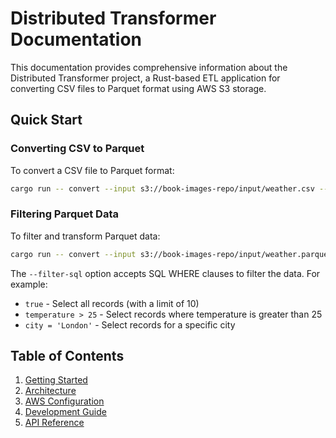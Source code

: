 # Distributed Transformer Documentation

This documentation provides comprehensive information about the Distributed Transformer project, a Rust-based ETL application for converting CSV files to Parquet format using AWS S3 storage.

## Quick Start

### Converting CSV to Parquet
To convert a CSV file to Parquet format:
```bash
cargo run -- convert --input s3://book-images-repo/input/weather.csv --output s3://book-images-repo/output/weather.parquet
```

### Filtering Parquet Data
To filter and transform Parquet data:
```bash
cargo run -- convert --input s3://book-images-repo/input/weather.parquet --output s3://book-images-repo/output/weather_filtered.parquet --filter-sql true
```

The `--filter-sql` option accepts SQL WHERE clauses to filter the data. For example:
- `true` - Select all records (with a limit of 10)
- `temperature > 25` - Select records where temperature is greater than 25
- `city = 'London'` - Select records for a specific city

## Table of Contents

1. [Getting Started](./getting-started.md)
2. [Architecture](./architecture.md)
3. [AWS Configuration](./aws-configuration.md)
4. [Development Guide](./development-guide.md)
5. [API Reference](./api-reference.md)
